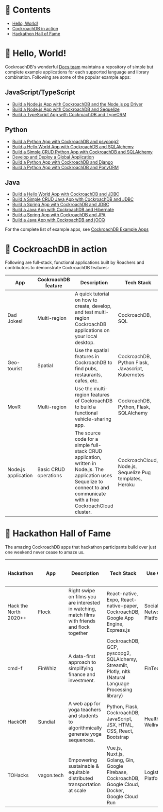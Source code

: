 # 📖 Contents

- [Hello, World!](#hello-world)
- [CockroachDB in action](#cockroachdb-in-action)
- [Hackathon Hall of Fame](hackathon-hall-of-fame)


# 👋 Hello, World!

CockroachDB's wonderful [Docs team](https://github.com/cockroachdb/docs) maintains a repository of simple but complete example applications for each supported language and library combination. Following are some of the popular example apps: 

## JavaScript/TypeScript

- [Build a Node.js App with CockroachDB and the Node.js pg Driver](https://www.cockroachlabs.com/docs/v21.1/build-a-nodejs-app-with-cockroachdb)
- [Build a Node.js App with CockroachDB and Sequelize](https://www.cockroachlabs.com/docs/v21.1/build-a-nodejs-app-with-cockroachdb-sequelize)
- [Build a TypeScript App with CockroachDB and TypeORM](https://www.cockroachlabs.com/docs/v21.1/build-a-typescript-app-with-cockroachdb)


## Python

- [Build a Python App with CockroachDB and psycopg2](https://www.cockroachlabs.com/docs/v21.1/build-a-python-app-with-cockroachdb)
- [Build a Hello World App with CockroachDB and SQLAlchemy](https://www.cockroachlabs.com/docs/v21.1/hello-world-python-sqlalchemy)
- [Build a Simple CRUD Python App with CockroachDB and SQLAlchemy](https://www.cockroachlabs.com/docs/v21.1/build-a-python-app-with-cockroachdb-sqlalchemy)
- [Develop and Deploy a Global Application](https://www.cockroachlabs.com/docs/v21.1/movr-flask-overview)
- [Build a Python App with CockroachDB and Django](https://www.cockroachlabs.com/docs/v21.1/build-a-python-app-with-cockroachdb-django)
- [Build a Python App with CockroachDB and PonyORM](https://www.cockroachlabs.com/docs/v21.1/build-a-python-app-with-cockroachdb-pony)


## Java

- [Build a Hello World App with CockroachDB and JDBC](https://www.cockroachlabs.com/docs/v21.1/hello-world-java-jdbc)
- [Build a Simple CRUD Java App with CockroachDB and JDBC](https://www.cockroachlabs.com/docs/v21.1/build-a-java-app-with-cockroachdb)
- [Build a Spring App with CockroachDB and JDBC](https://www.cockroachlabs.com/docs/v21.1/build-a-spring-app-with-cockroachdb-jdbc)
- [Build a Java App with CockroachDB and Hibernate](https://www.cockroachlabs.com/docs/v21.1/build-a-java-app-with-cockroachdb-hibernate)
- [Build a Spring App with CockroachDB and JPA](https://www.cockroachlabs.com/docs/v21.1/build-a-spring-app-with-cockroachdb-jpa)
- [Build a Java App with CockroachDB and jOOQ](https://www.cockroachlabs.com/docs/v21.1/build-a-java-app-with-cockroachdb-jooq)

For the complete list of example apps, see [CockroachDB Example Apps](https://www.cockroachlabs.com/docs/stable/example-apps.html)

# 🚀 CockroachDB in action

Following are full-stack, functional applications built by Roachers and contributors to demonstrate CockroachDB features:

App | CockroachDB feature | Description | Tech Stack | GitHub Repo / Blog Post |  
----|----------|-------------|------------|-------------|
Dad Jokes! | Multi-region | A quick tutorial on how to create, develop, and test multi-region CockroachDB applications on your local desktop. | CockroachDB, SQL | https://github.com/chriscasano/multi-region-dad-jokes | 
Geo-tourist | Spatial | Use the spatial features in CockroachDB to find pubs, restaurants, cafes, etc. | CockroachDB, Python Flask, Javascript, Kubernetes | https://github.com/cockroachlabs-field/crdb-geo-tourist
MovR | Multi-region | Use the multi-region features of CockroachDB to build a functional vehicle-sharing app. | CockroachDB, Python, Flask, SQLAlchemy | https://github.com/cockroachdb/movr
Node.js application | Basic CRUD operations | The source code for a simple full-stack CRUD application, written in Node.js. The application uses Sequelize to connect to and communicate with a free CockroachCloud cluster. | CockroachCloud, Node.js, Sequelize Pug templates, Heroku | https://github.com/cockroachdb/fullstack-node-cockroachdb-app https://www.cockroachlabs.com/blog/full-stack-node-app/| 

# 🥇 Hackathon Hall of Fame

The amazing CockroachDB apps that hackathon participants build over just one weekend never cease to amaze us.

Hackathon | App | Description | Tech Stack | Use Case | GitHub Repo / DevPost Link
----------|-----|-------------|------------|----------|----------------------------
Hack the North 2020++ | Flock | Right swipe on films you are interested in watching, match films with friends and flock together | React-native, Expo, React-native-paper, CockroachDB, Google App Engine, Express.js | Social Networking Platform | [GitHub Repo](https://github.com/SPriyaJain/movie-night-htn) [DevPost](https://devpost.com/software/flock-figure-out-what-film-to-watch-with-friends)
cmd-f | FinWhiz | A data-first approach to simplifying finance and investment. | CockroachDB, GCP, pyscopg2, SQLAlchemy, Streamlit, Plotly, nltk (Natural Language Processing library) | FinTech | [GitHub Repo](https://github.com/liuhh02/FinWhiz) [DevPost](https://devpost.com/software/finwhiz-5908hk)
HackOR | Sundial | A web app for yoga teachers and students to algorithmically generate yoga sequences. | Python, Flask, CockroachDB, JavaScript, JSX, HTML, CSS, React, Bootstrap | Health and Wellness | [GitHub Repo](https://github.com/yvonneyeh/HackOR-Lovelace-Ladies) [DevPost](https://devpost.com/software/sundial-mcfi7l)
TOHacks | vagon.tech | Empowering sustainable & equitable distributed transportation at scale | Vue.js, Nuxt.js, Golang, Gin, Google Firebase, CockroachDB, Google Cloud, Docker, Google Cloud Run | Logistics Platform | [GitHub Repo](https://github.com/TOHacks-Team-Alpha) [DevPost](https://devpost.com/software/vagon-tech)

